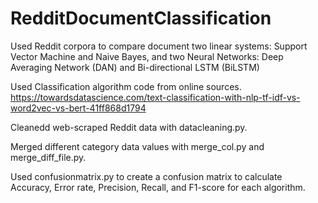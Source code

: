 # RedditDocumentClassification
Used Reddit corpora to compare document two linear systems: Support Vector Machine and Naive Bayes, and two Neural Networks: Deep Averaging Network (DAN) and Bi-directional LSTM (BiLSTM)

Used Classification algorithm code from online sources.
https://towardsdatascience.com/text-classification-with-nlp-tf-idf-vs-word2vec-vs-bert-41ff868d1794 

Cleanedd web-scraped Reddit data with datacleaning.py. 

Merged different category data values with merge_col.py and merge_diff_file.py.

Used confusionmatrix.py to create a confusion matrix to calculate Accuracy, Error rate, Precision, Recall, and F1-score for each algorithm. 
